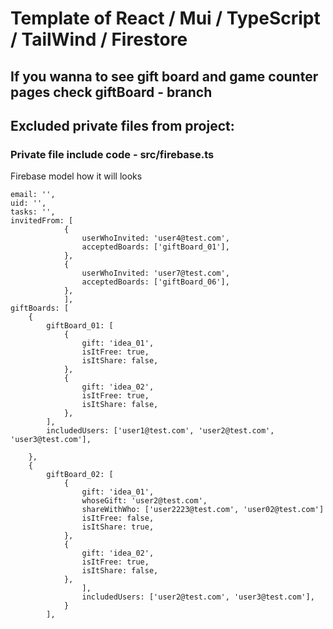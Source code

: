 # Template of React / Mui / TypeScript / TailWind / Firestore

## If you wanna to see gift board and game counter pages check giftBoard - branch

## Excluded private files from project:

### Private file include code - src/firebase.ts

Firebase model how it will looks
```
email: '',
uid: '',
tasks: '',
invitedFrom: [
            {
                userWhoInvited: 'user4@test.com',
                acceptedBoards: ['giftBoard_01'],
            },
            {
                userWhoInvited: 'user7@test.com',
                acceptedBoards: ['giftBoard_06'],
            },
            ],
giftBoards: [
    {
        giftBoard_01: [
            {
                gift: 'idea_01',
                isItFree: true,
                isItShare: false,
            },
            {
                gift: 'idea_02',
                isItFree: true,
                isItShare: false,
            },
        ],
        includedUsers: ['user1@test.com', 'user2@test.com', 'user3@test.com'],
       
    },
    {
        giftBoard_02: [
            {
                gift: 'idea_01',
                whoseGift: 'user2@test.com',
                shareWithWho: ['user2223@test.com', 'user02@test.com']
                isItFree: false,
                isItShare: true,
            },
            {
                gift: 'idea_02',
                isItFree: true,
                isItShare: false,
            },
                ],
                includedUsers: ['user2@test.com', 'user3@test.com'],
            }
        ],
```







